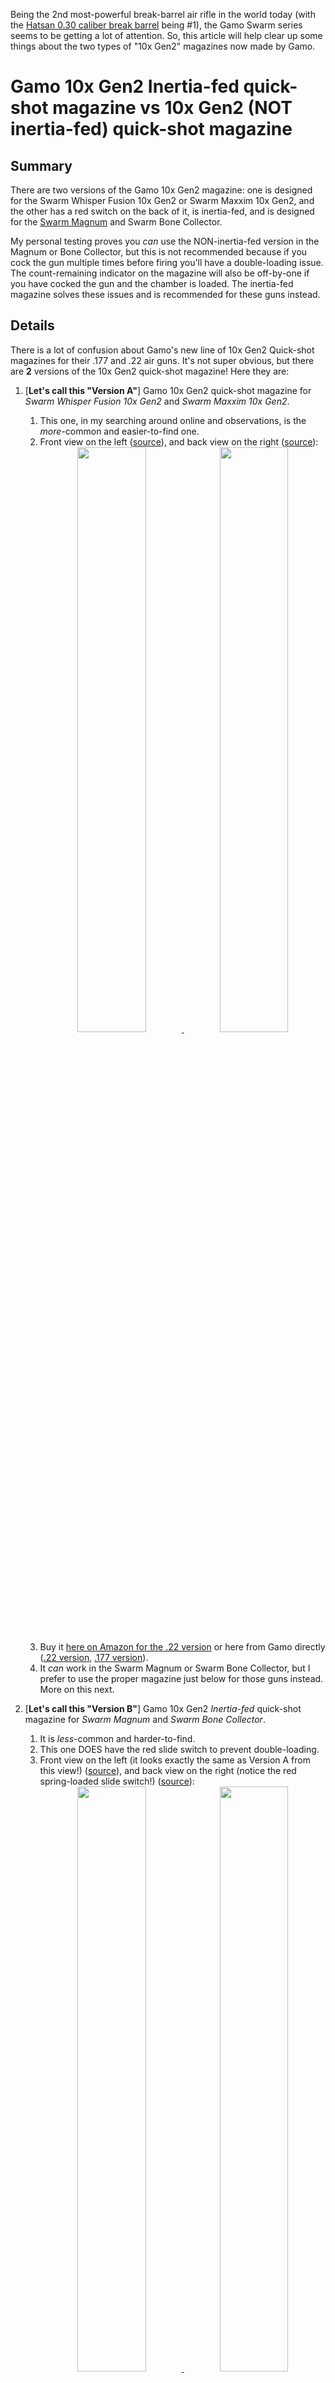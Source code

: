 Being the 2nd most-powerful break-barrel air rifle in the world today (with the [Hatsan 0.30 caliber break barrel](https://www.airgundepot.com/hatsan-mod-130s-vortex-qe-air-rifle.html#GabrielStaples.com) being #1), the Gamo Swarm series seems to be getting a lot of attention. So, this article will help clear up some things about the two types of "10x Gen2" magazines now made by Gamo.


# Gamo 10x Gen2 Inertia-fed quick-shot magazine vs 10x Gen2 (NOT inertia-fed) quick-shot magazine

## Summary

There are two versions of the Gamo 10x Gen2 magazine: one is designed for the Swarm Whisper Fusion 10x Gen2 or Swarm Maxxim 10x Gen2, and the other has a red switch on the back of it, is inertia-fed, and is designed for the [Swarm Magnum](https://www.airgundepot.com/gamo-swarm-magnum-g2-air-rifle.html) and Swarm Bone Collector.

My personal testing proves you _can_ use the NON-inertia-fed version in the Magnum or Bone Collector, but this is not recommended because if you cock the gun multiple times before firing you'll have a double-loading issue. The count-remaining indicator on the magazine will also be off-by-one if you have cocked the gun and the chamber is loaded. The inertia-fed magazine solves these issues and is recommended for these guns instead.


## Details

There is a lot of confusion about Gamo's new line of 10x Gen2 Quick-shot magazines for their .177 and .22 air guns. It's not super obvious, but there are **2** versions of the 10x Gen2 quick-shot magazine! Here they are:

1. [**Let's call this "Version A"**] Gamo 10x Gen2 quick-shot magazine for _Swarm Whisper Fusion 10x Gen2_ and _Swarm Maxxim 10x Gen2_.
    1. This one, in my searching around online and observations, is the _more_-common and easier-to-find one.
    1. Front view on the left ([source](https://gamousa.com/product/10x-gen2-quick-shot-mag-22-swarm-fusion-10x-gen2/)), and back view on the right ([source](https://www.airgundepot.com/gamo-swarm-fusion-g2-10x-gen2-quick-shot-magazine-22-caliber.html#gallery-2)):
        <div align="center" width="100%">
            <a href="https://user-images.githubusercontent.com/6842199/150073797-f18e40c7-32af-47da-b411-72b792ecc108.png">
                <img width="49%" src="https://user-images.githubusercontent.com/6842199/150073797-f18e40c7-32af-47da-b411-72b792ecc108.png">
            </a>
            <a href="https://user-images.githubusercontent.com/6842199/150074135-ca0b5967-699b-4511-861f-05d3842bb510.png">
                <img width="49%" src="https://user-images.githubusercontent.com/6842199/150074135-ca0b5967-699b-4511-861f-05d3842bb510.png">
            </a>
        </div>
    1. Buy it [here on Amazon for the .22 version](https://www.amazon.com/gp/product/B07PH9NQ1J?ie=UTF8&psc=1&linkCode=ll1&tag=wwwel-20&linkId=0da5c37e8830af7521f61dc707ffc589&language=en_US&ref_=as_li_ss_tl) or here from Gamo directly ([.22 version](https://gamousa.com/product/10x-gen2-quick-shot-mag-22-swarm-fusion-10x-gen2/), [.177 version](https://gamousa.com/product/10x-gen2-quick-shot-mag-177-swarm-fusion-10x-gen2/)).
    1. It _can_ work in the Swarm Magnum or Swarm Bone Collector, but I prefer to use the proper magazine just below for those guns instead. More on this next.

1. [**Let's call this "Version B"**] Gamo 10x Gen2 _Inertia-fed_ quick-shot magazine for _Swarm Magnum_ and _Swarm Bone Collector_.
    1. It is _less_-common and harder-to-find. 
    1. This one DOES have the red slide switch to prevent double-loading. 
    1. Front view on the left (it looks exactly the same as Version A from this view!) ([source](https://www.airgundepot.com/gamo-swarm-magnum-g2-air-rifle.html#gallery-9)), and back view on the right (notice the red spring-loaded slide switch!) ([source](https://www.airgundepot.com/gamo-swarm-magnum-g2-air-rifle.html#gallery-10)):
        <div align="center" width="100%">
            <a href="https://user-images.githubusercontent.com/6842199/150074753-1e6d552e-7264-4280-b6c3-633a895d411d.png">
                <img width="49%" src="https://user-images.githubusercontent.com/6842199/150074753-1e6d552e-7264-4280-b6c3-633a895d411d.png">
            </a>
            <a href="https://user-images.githubusercontent.com/6842199/150074576-28204236-fa2a-473f-a968-9c48dc04fa7f.png">
                <img width="49%" src="https://user-images.githubusercontent.com/6842199/150074576-28204236-fa2a-473f-a968-9c48dc04fa7f.png">
            </a>
        </div>
    1. Buy it here from Gamo directly ([.22 version](https://gamousa.com/product/10x-gen2-quick-shot-mag-22-swarm-magnum-10x-gen2-only/), [.177 version](https://gamousa.com/product/10x-gen2-inertia-fed-quick-shot-mag-177-swarm-magnum-10x-gen2-only/))


## How do they differ? Can I use Version A in a Swarm Magnum gun?

Both are easy to load. You manually press a pellet into the hole, and give it a little nudge with the tip of a ballpoint pen if necessary to get it all the way in. You manually rotate the internal drum to the next hole. The fact that a pellet is in place locks Version A in the new position, and the red switch locks Version B in the new position. Load a new pellet. Rotate the drum. Repeat until fully loaded. 

The only difference is that the red switch prevents the drum from auto-rotating down to the next position with a pellet in it after a pellet has been loaded _until the inertial kick of the firing gun trips the red switch, OR you press the red switch manually with your finger._ This prevents double-loading in the Magnum. So, you CAN use Version A in the Magnum, but Version B is better. 

Here are descriptions of the behavior with each type of magazine in the Swarm Magnum gun. _I personally tested and observed these behaviors with both types of magazines in the Swarm Magnum .22 gun._

### If you use _Version A_ in the Magnum gun (not my preference, but it can be done):


When you break the barrel to cock the gun, it auto-loads a pellet and the drum auto-rotates to the next pellet position immediately. When you fire, the drum does NOT rotate, since it already rotated when it was cocked and auto-loaded. 

Two concerns then:
1. **NOTE:** Since the drum rotates to the next pellet position right after cocking and auto-loading, the count indicator is off-by-one! It may say **9** on it when in fact you still have **10** shots remaining!: 9 in the magazine and 1 in the chamber. This is hard for me to remember. Version B of the magazine solves this problem.
1. **WARNING:** Since the drum rotates to the next pellet position right after the cocking and auto-loading, if you break the barrel and cock again (perhaps many minutes later after you forgot if you had cocked the gun in the first place), **it loads a 2nd pellet into the chamber which already has 1 pellet in it**. This is dangerous and bad for your gun. Each time you cock, it just adds another pellet to the chamber, so long as more remain in the magazine. This means that **if you cock the gun 10 times without firing once, you will end up with all 10 pellets in the chamber at once.**

### If you use the inertia-fed _Version B_ in the Magnum gun (this is the best thing to do, since Version B is designed for this gun):

When you break the barrel to cock the gun, it auto-loads a pellet and the drum does NOT auto-rotate to the next pellet position immediately. When you fire, the jerk from the recoil and inertia of the mechanism in the magazine trips the red switch for you (this is apparently what they mean by "inertia-fed"), and only then, upon firing, does the drum rotate to the next pellet position. 

Both problems are solved now:
1. When you cock the gun and auto-load a pellet, your magazine round indicator is still accurate. If it says **10** on it, there are **9** in the magazine (with the currently-aligned hole in the magazine now empty) and **1** in the chamber. Only upon firing does the magazine's "inertia feed" system kick in from the recoil to rotate to the next pellet position in preparation for you to then manually cock it (which process loads the next pellet).
1. Since the magazine drum never rotates until you fire, you can cock the gun all you want (to double-check you had cocked it all, for instance) and it will NOT load more than 1 pellet into the chamber (unless the inertia-feed system and red switch malfunctions of course)! This is great! This is a much better magazine for the Swarm Magnum and Swarm Bone Collector guns!


I hope this helps. If you found this article useful, consider [sponsoring me for $1/month on GitHub](https://github.com/sponsors/ElectricRCAircraftGuy). I would be extremely grateful.


\~ Gabriel Staples

